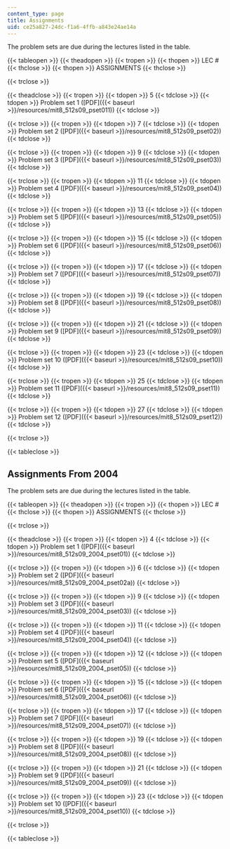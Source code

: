 ```yaml
---
content_type: page
title: Assignments
uid: ce25a827-24dc-f1a6-4ffb-a843e24ae14a
---
```


The problem sets are due during the lectures listed in the table.

{{< tableopen >}}
{{< theadopen >}}
{{< tropen >}}
{{< thopen >}}
LEC #
{{< thclose >}}
{{< thopen >}}
ASSIGNMENTS
{{< thclose >}}

{{< trclose >}}

{{< theadclose >}}
{{< tropen >}}
{{< tdopen >}}
5
{{< tdclose >}}
{{< tdopen >}}
Problem set 1 ([PDF]({{< baseurl >}}/resources/mit8_512s09_pset011))
{{< tdclose >}}

{{< trclose >}}
{{< tropen >}}
{{< tdopen >}}
7
{{< tdclose >}}
{{< tdopen >}}
Problem set 2 ([PDF]({{< baseurl >}}/resources/mit8_512s09_pset02))
{{< tdclose >}}

{{< trclose >}}
{{< tropen >}}
{{< tdopen >}}
9
{{< tdclose >}}
{{< tdopen >}}
Problem set 3 ([PDF]({{< baseurl >}}/resources/mit8_512s09_pset03))
{{< tdclose >}}

{{< trclose >}}
{{< tropen >}}
{{< tdopen >}}
11
{{< tdclose >}}
{{< tdopen >}}
Problem set 4 ([PDF]({{< baseurl >}}/resources/mit8_512s09_pset04))
{{< tdclose >}}

{{< trclose >}}
{{< tropen >}}
{{< tdopen >}}
13
{{< tdclose >}}
{{< tdopen >}}
Problem set 5 ([PDF]({{< baseurl >}}/resources/mit8_512s09_pset05))
{{< tdclose >}}

{{< trclose >}}
{{< tropen >}}
{{< tdopen >}}
15
{{< tdclose >}}
{{< tdopen >}}
Problem set 6 ([PDF]({{< baseurl >}}/resources/mit8_512s09_pset06))
{{< tdclose >}}

{{< trclose >}}
{{< tropen >}}
{{< tdopen >}}
17
{{< tdclose >}}
{{< tdopen >}}
Problem set 7 ([PDF]({{< baseurl >}}/resources/mit8_512s09_pset07))
{{< tdclose >}}

{{< trclose >}}
{{< tropen >}}
{{< tdopen >}}
19
{{< tdclose >}}
{{< tdopen >}}
Problem set 8 ([PDF]({{< baseurl >}}/resources/mit8_512s09_pset08))
{{< tdclose >}}

{{< trclose >}}
{{< tropen >}}
{{< tdopen >}}
21
{{< tdclose >}}
{{< tdopen >}}
Problem set 9 ([PDF]({{< baseurl >}}/resources/mit8_512s09_pset09))
{{< tdclose >}}

{{< trclose >}}
{{< tropen >}}
{{< tdopen >}}
23
{{< tdclose >}}
{{< tdopen >}}
Problem set 10 ([PDF]({{< baseurl >}}/resources/mit8_512s09_pset10))
{{< tdclose >}}

{{< trclose >}}
{{< tropen >}}
{{< tdopen >}}
25
{{< tdclose >}}
{{< tdopen >}}
Problem set 11 ([PDF]({{< baseurl >}}/resources/mit8_512s09_pset11))
{{< tdclose >}}

{{< trclose >}}
{{< tropen >}}
{{< tdopen >}}
27
{{< tdclose >}}
{{< tdopen >}}
Problem set 12 ([PDF]({{< baseurl >}}/resources/mit8_512s09_pset12))
{{< tdclose >}}

{{< trclose >}}

{{< tableclose >}}

Assignments From 2004
---------------------

The problem sets are due during the lectures listed in the table.

{{< tableopen >}}
{{< theadopen >}}
{{< tropen >}}
{{< thopen >}}
LEC #
{{< thclose >}}
{{< thopen >}}
ASSIGNMENTS
{{< thclose >}}

{{< trclose >}}

{{< theadclose >}}
{{< tropen >}}
{{< tdopen >}}
4
{{< tdclose >}}
{{< tdopen >}}
Problem set 1 ([PDF]({{< baseurl >}}/resources/mit8_512s09_2004_pset01))
{{< tdclose >}}

{{< trclose >}}
{{< tropen >}}
{{< tdopen >}}
6
{{< tdclose >}}
{{< tdopen >}}
Problem set 2 ([PDF]({{< baseurl >}}/resources/mit8_512s09_2004_pset02a))
{{< tdclose >}}

{{< trclose >}}
{{< tropen >}}
{{< tdopen >}}
9
{{< tdclose >}}
{{< tdopen >}}
Problem set 3 ([PDF]({{< baseurl >}}/resources/mit8_512s09_2004_pset03))
{{< tdclose >}}

{{< trclose >}}
{{< tropen >}}
{{< tdopen >}}
11
{{< tdclose >}}
{{< tdopen >}}
Problem set 4 ([PDF]({{< baseurl >}}/resources/mit8_512s09_2004_pset04))
{{< tdclose >}}

{{< trclose >}}
{{< tropen >}}
{{< tdopen >}}
12
{{< tdclose >}}
{{< tdopen >}}
Problem set 5 ([PDF]({{< baseurl >}}/resources/mit8_512s09_2004_pset05))
{{< tdclose >}}

{{< trclose >}}
{{< tropen >}}
{{< tdopen >}}
15
{{< tdclose >}}
{{< tdopen >}}
Problem set 6 ([PDF]({{< baseurl >}}/resources/mit8_512s09_2004_pset06))
{{< tdclose >}}

{{< trclose >}}
{{< tropen >}}
{{< tdopen >}}
17
{{< tdclose >}}
{{< tdopen >}}
Problem set 7 ([PDF]({{< baseurl >}}/resources/mit8_512s09_2004_pset07))
{{< tdclose >}}

{{< trclose >}}
{{< tropen >}}
{{< tdopen >}}
19
{{< tdclose >}}
{{< tdopen >}}
Problem set 8 ([PDF]({{< baseurl >}}/resources/mit8_512s09_2004_pset08))
{{< tdclose >}}

{{< trclose >}}
{{< tropen >}}
{{< tdopen >}}
21
{{< tdclose >}}
{{< tdopen >}}
Problem set 9 ([PDF]({{< baseurl >}}/resources/mit8_512s09_2004_pset09))
{{< tdclose >}}

{{< trclose >}}
{{< tropen >}}
{{< tdopen >}}
23
{{< tdclose >}}
{{< tdopen >}}
Problem set 10 ([PDF]({{< baseurl >}}/resources/mit8_512s09_2004_pset10))
{{< tdclose >}}

{{< trclose >}}

{{< tableclose >}}